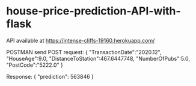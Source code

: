 # house-price-prediction-API-with-flask

API available at https://intense-cliffs-19160.herokuapp.com/

POSTMAN send POST request:
{
    "TransactionDate":"2020.12",
    "HouseAge":9.0,
    "DistanceToStation":467.6447748,
    "NumberOfPubs":5.0,
    "PostCode":"5222.0"
}

Response:
{
    "prediction": 563846
}
